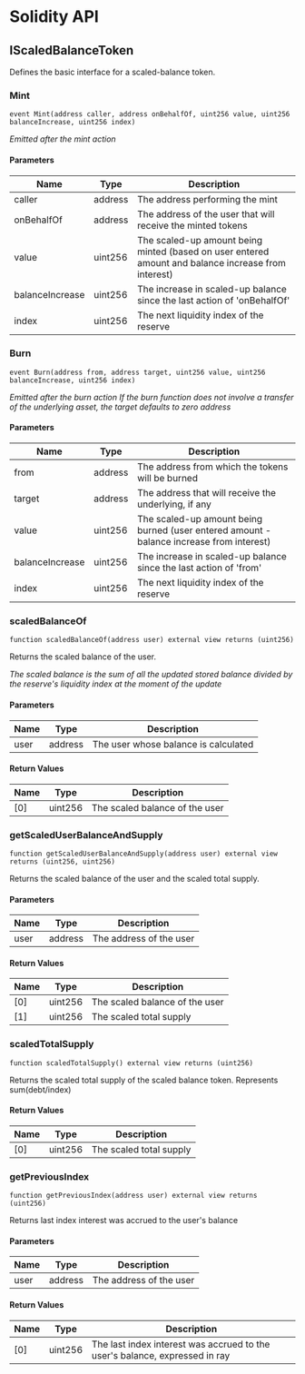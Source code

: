 # Solidity API

## IScaledBalanceToken

Defines the basic interface for a scaled-balance token.

### Mint

```solidity
event Mint(address caller, address onBehalfOf, uint256 value, uint256 balanceIncrease, uint256 index)
```

_Emitted after the mint action_

#### Parameters

| Name | Type | Description |
| ---- | ---- | ----------- |
| caller | address | The address performing the mint |
| onBehalfOf | address | The address of the user that will receive the minted tokens |
| value | uint256 | The scaled-up amount being minted (based on user entered amount and balance increase from interest) |
| balanceIncrease | uint256 | The increase in scaled-up balance since the last action of 'onBehalfOf' |
| index | uint256 | The next liquidity index of the reserve |

### Burn

```solidity
event Burn(address from, address target, uint256 value, uint256 balanceIncrease, uint256 index)
```

_Emitted after the burn action
If the burn function does not involve a transfer of the underlying asset, the target defaults to zero address_

#### Parameters

| Name | Type | Description |
| ---- | ---- | ----------- |
| from | address | The address from which the tokens will be burned |
| target | address | The address that will receive the underlying, if any |
| value | uint256 | The scaled-up amount being burned (user entered amount - balance increase from interest) |
| balanceIncrease | uint256 | The increase in scaled-up balance since the last action of 'from' |
| index | uint256 | The next liquidity index of the reserve |

### scaledBalanceOf

```solidity
function scaledBalanceOf(address user) external view returns (uint256)
```

Returns the scaled balance of the user.

_The scaled balance is the sum of all the updated stored balance divided by the reserve's liquidity index
at the moment of the update_

#### Parameters

| Name | Type | Description |
| ---- | ---- | ----------- |
| user | address | The user whose balance is calculated |

#### Return Values

| Name | Type | Description |
| ---- | ---- | ----------- |
| [0] | uint256 | The scaled balance of the user |

### getScaledUserBalanceAndSupply

```solidity
function getScaledUserBalanceAndSupply(address user) external view returns (uint256, uint256)
```

Returns the scaled balance of the user and the scaled total supply.

#### Parameters

| Name | Type | Description |
| ---- | ---- | ----------- |
| user | address | The address of the user |

#### Return Values

| Name | Type | Description |
| ---- | ---- | ----------- |
| [0] | uint256 | The scaled balance of the user |
| [1] | uint256 | The scaled total supply |

### scaledTotalSupply

```solidity
function scaledTotalSupply() external view returns (uint256)
```

Returns the scaled total supply of the scaled balance token. Represents sum(debt/index)

#### Return Values

| Name | Type | Description |
| ---- | ---- | ----------- |
| [0] | uint256 | The scaled total supply |

### getPreviousIndex

```solidity
function getPreviousIndex(address user) external view returns (uint256)
```

Returns last index interest was accrued to the user's balance

#### Parameters

| Name | Type | Description |
| ---- | ---- | ----------- |
| user | address | The address of the user |

#### Return Values

| Name | Type | Description |
| ---- | ---- | ----------- |
| [0] | uint256 | The last index interest was accrued to the user's balance, expressed in ray |

